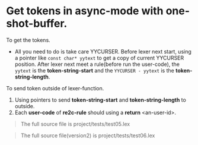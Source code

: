 # <a id="GetTokensAsyncOne">Get tokens in async-mode with one-shot-buffer.</a>
To get the tokens.
 - All you need to do is take care YYCURSER. Before lexer next start, using a pointer like `const char* yytext` to get a copy of current YYCURSER position. After lexer next meet a rule(before run the user-code), the `yytext` is the **token-string-start** and the `YYCURSER - yytext` is the **token-string-length**. 

To send token outside of lexer-function.
 1. Using pointers to send **token-string-start** and **token-string-length** to outside.
 2. Each **user-code** of **re2c-rule** should using a **return** \<an-user-id>.

> The full source file is project/tests/test05.lex

> The full source file(version2) is project/tests/test06.lex
